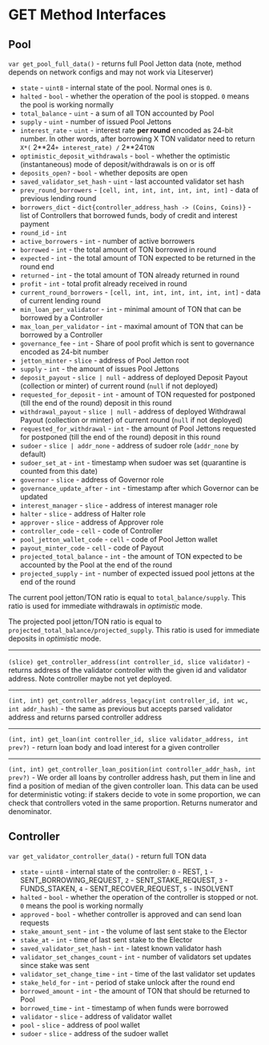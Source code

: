 # GET Method Interfaces

## Pool

`var get_pool_full_data()` - returns full Pool Jetton data (note, method depends on network configs and may not work via Liteserver)

* `state` - `uint8` - internal state of the pool. Normal ones is `0`.
* `halted` - `bool` - whether the operation of the pool is stopped. `0` means the pool is working normally
* `total_balance` - `uint` - a sum of all TON accounted by Pool
* `supply` - `uint` - number of issued Pool Jettons
* `interest_rate` - `uint` - interest rate **per round** encoded as 24-bit number. In other words, after borrowing X TON validator need to return `X*(` 2\*\*24`+ interest_rate) /` 2\*\*24`TON`
* `optimistic_deposit_withdrawals` - `bool` - whether the optimistic (instantaneous) mode of deposit/withdrawals is on or is off
* `deposits_open?` - `bool` - whether deposits are open
* `saved_validator_set_hash` - `uint` - last accounted validator set hash
* `prev_round_borrowers` - `[cell, int, int, int, int, int, int]` - data of previous lending round
* `borrowers_dict` - `dict{controller_address_hash -> (Coins, Coins)}` - list of Controllers that borrowed funds, body of credit and interest payment
* `round_id` - `int`
* `active_borrowers` - `int` - number of active borrowers
* `borrowed` - `int` - the total amount of TON borrowed in round
* `expected` - `int` - the total amount of TON expected to be returned in the round end
* `returned` - `int` - the total amount of TON already returned in round
* `profit` - `int` - total profit already received in round
* `current_round_borrowers` - `[cell, int, int, int, int, int, int]` - data of current lending round
* `min_loan_per_validator` - `int` - minimal amount of TON that can be borrowed by a Controller
* `max_loan_per_validator` - `int` - maximal amount of TON that can be borrowed by a Controller
* `governance_fee` - `int` - Share of pool profit which is sent to governance encoded as 24-bit number
* `jetton_minter` - `slice` - address of Pool Jetton root
* `supply` - `int` - the amount of issues Pool Jettons
* `deposit_payout` - `slice | null` - address of deployed Deposit Payout (collection or minter) of current round (`null` if not deployed)
* `requested_for_deposit` - `int` - amount of TON requested for postponed (till the end of the round) deposit in this round
* `withdrawal_payout` - `slice | null` - address of deployed Withdrawal Payout (collection or minter) of current round (`null` if not deployed)
* `requested_for_withdrawal` - `int` - the amount of Pool Jettons requested for postponed (till the end of the round) deposit in this round
* `sudoer` - `slice | addr_none` - address of sudoer role (`addr_none` by default)
* `sudoer_set_at` - `int` - timestamp when sudoer was set (quarantine is counted from this date)
* `governor` - `slice` - address of Governor role
* `governance_update_after` - `int` - timestamp after which Governor can be updated
* `interest_manager` - `slice` - address of interest manager role
* `halter` - `slice` - address of Halter role
* `approver` - `slice` - address of Approver role
* `controller_code` - `cell` - code of Controller
* `pool_jetton_wallet_code` - `cell` - code of Pool Jetton wallet
* `payout_minter_code` - `cell` - code of Payout
* `projected_total_balance` - `int` - the amount of TON expected to be accounted by the Pool at the end of the round
* `projected_supply` - `int` - number of expected issued pool jettons at the end of the round

The current pool jetton/TON ratio is equal to `total_balance/supply`. This ratio is used for immediate withdrawals in _optimistic_ mode.

The projected pool jetton/TON ratio is equal to `projected_total_balance/projected_supply`. This ratio is used for immediate deposits in _optimistic_ mode.

***

`(slice) get_controller_address(int controller_id, slice validator)` - returns address of the validator controller with the given id and validator address. Note controller maybe not yet deployed.

***

`(int, int) get_controller_address_legacy(int controller_id, int wc, int addr_hash)` - the same as previous but accepts parsed validator address and returns parsed controller address

***

`(int, int) get_loan(int controller_id, slice validator_address, int prev?)` - return loan body and load interest for a given controller

***

`(int, int) get_controller_loan_position(int controller_addr_hash, int prev?)` - We order all loans by controller address hash, put them in line and find a position of median of the given controller loan. This data can be used for deterministic voting: if stakers decide to vote in some proportion, we can check that controllers voted in the same proportion. Returns numerator and denominator.

## Controller

`var get_validator_controller_data()` - return full TON data

* `state` - `uint8` - internal state of the controller: `0` - REST, `1` - SENT\_BORROWING\_REQUEST, `2` - SENT\_STAKE\_REQUEST, `3` - FUNDS\_STAKEN, `4` - SENT\_RECOVER\_REQUEST, `5` - INSOLVENT
* `halted` - `bool` - whether the operation of the controller is stopped or not. `0` means the pool is working normally
* `approved` - `bool` - whether controller is approved and can send loan requests
* `stake_amount_sent` - `int` - the volume of last sent stake to the Elector
* `stake_at` - `int` - time of last sent stake to the Elector
* `saved_validator_set_hash` - `int` - latest known validator hash
* `validator_set_changes_count` - `int` - number of validators set updates since stake was sent
* `validator_set_change_time` - `int` - time of the last validator set updates
* `stake_held_for` - `int` - period of stake unlock after the round end
* `borrowed_amount` - `int` - the amount of TON that should be returned to Pool
* `borrowed_time` - `int` - timestamp of when funds were borrowed
* `validator` - `slice` - address of validator wallet
* `pool` - `slice` - address of pool wallet
* `sudoer` - `slice` - address of the sudoer wallet
